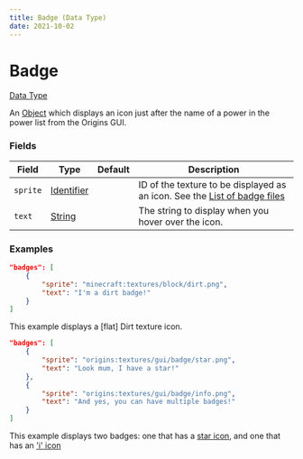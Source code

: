 ```yaml
---
title: Badge (Data Type)
date: 2021-10-02
---
```


# Badge

[Data Type](../data_types.md)

An [Object](object.md) which displays an icon just after the name of a power in the power list from the Origins GUI.

### Fields

Field | Type | Default | Description
------|------|---------|-------------
`sprite` | [Identifier](identifier.md) | | ID of the texture to be displayed as an icon. See the [List of badge files](../misc/sprites.md)
`text` | [String](string.md) | | The string to display when you hover over the icon.

### Examples
```json
"badges": [
    {
        "sprite": "minecraft:textures/block/dirt.png",
        "text": "I'm a dirt badge!"
    }
]
```
This example displays a \[flat\] Dirt texture icon.
<br>

```json
"badges": [
    {
        "sprite": "origins:textures/gui/badge/star.png",
        "text": "Look mum, I have a star!"
    },
    {
        "sprite": "origins:textures/gui/badge/info.png",
        "text": "And yes, you can have multiple badges!"
    }
]
```
This example displays two badges: one that has a [star icon](https://github.com/apace100/origins-fabric/blob/1.17/src/main/resources/assets/origins/textures/gui/badge/star.png), and one that has an ['i' icon](https://github.com/apace100/origins-fabric/blob/1.17/src/main/resources/assets/origins/textures/gui/badge/info.png)
